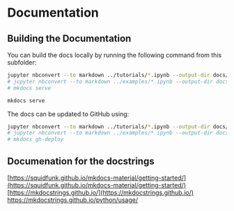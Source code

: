 # Documentation

## Building the Documentation

You can build the docs locally by running the following command from this subfolder:

```bash
jupyter nbconvert --to markdown ../tutorials/*.ipynb --output-dir docs/tutorials/
# jupyter nbconvert --to markdown ../examples/*.ipynb --output-dir docs/examples/
# mkdocs serve
```

```zsh
mkdocs serve
```

The docs can be updated to GitHub using:

```bash
jupyter nbconvert --to markdown ../tutorials/*.ipynb --output-dir docs/tutorials/
# jupyter nbconvert --to markdown ../examples/*.ipynb --output-dir docs/examples/
# mkdocs gh-deploy
```

## Documenation for the docstrings

[https://squidfunk.github.io/mkdocs-material/getting-started/](https://squidfunk.github.io/mkdocs-material/getting-started/)
[https://mkdocstrings.github.io/](https://mkdocstrings.github.io/)
https://mkdocstrings.github.io/python/usage/



